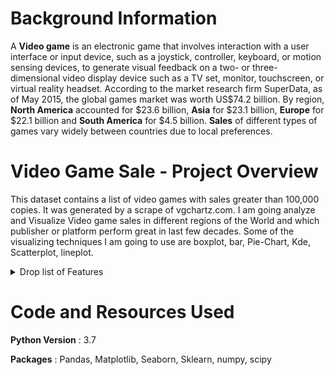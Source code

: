 # Background Information

A **Video game** is an electronic game that involves interaction with a user interface or input device, such as a joystick, controller, keyboard, or motion sensing devices, to generate visual feedback on a two- or three-dimensional video display device such as a TV set, monitor, touchscreen, or virtual reality headset. According to the market research firm SuperData, as of May 2015, the global games market was worth US$74.2 billion. By region, **North America** accounted for $23.6 billion, **Asia** for $23.1 billion, **Europe** for $22.1 billion and **South America** for $4.5 billion. **Sales** of different types of games vary widely between countries due to local preferences.


# Video Game Sale - Project Overview

This dataset contains a list of video games with sales greater than 100,000 copies. It was generated by a scrape of vgchartz.com. I am going analyze and Visualize Video game sales in different regions of the World and which publisher or platform perform great in last few decades.
Some of the visualizing techniques I am going to use are boxplot, bar, Pie-Chart, Kde, Scatterplot, lineplot.

<details>
<summary>Drop list of Features</summary>
<br>

- **Rank** - Ranking of overall sales

- **Name** - The games name

- **Platform** - Platform of the games release (i.e. PC,PS4, etc.)

- **Year** - Year of the game's release

- **Genre** - Genre of the game

- **Publisher** - Publisher of the game

- **NA_Sales** - Sales in North America (in millions)

- **EU_Sales** - Sales in Europe (in millions)

- **JP_Sales** - Sales in Japan (in millions)

- **Other_Sales** - Sales in the rest of the world (in millions)

- **Global_Sales** - Total worldwide sales
</details>



# Code and Resources Used
**Python Version** : 3.7

**Packages** : Pandas, Matplotlib, Seaborn, Sklearn, numpy, scipy


